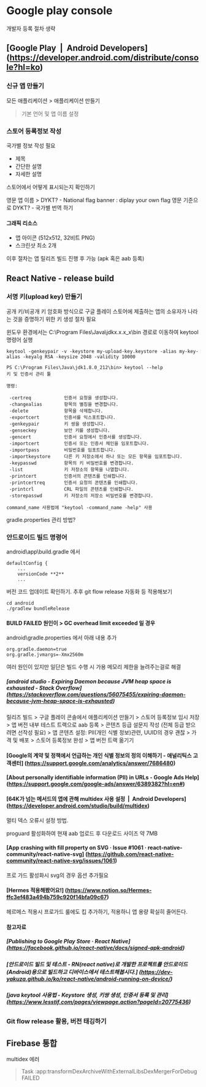 # Google play console
개발자 등록 절차 생략

## [Google Play  |  Android Developers] (https://developer.android.com/distribute/console?hl=ko)
### 신규 앱 만들기
모든 애플리케이션 > 애플리케이션 만들기
> 기본 언어 및 앱 이름 설정

### 스토어 등록정보 작성
국가별 정보 작성 필요
- 제목 
- 간단한 설명 
- 자세한 설명
   
스토어에서 어떻게 표시되는지 확인하기

영문 앱 이름 > DYKT? - National flag banner : diplay your own flag
영문 기준으로 DYKT? - 국가별 번역 하기
#### 그래픽 리소스
- 앱 아이콘 (512x512, 32비트 PNG)
- 스크린샷 최소 2개

이후 절차는 앱 릴리즈 빌드 진행 후 가능 (apk 혹은 aab 등록)


## React Native - release build
### 서명 키(upload key) 만들기
공개 키/비공개 키 암호화 방식으로 구글 플레이 스토어에 제출하는 앱의 소유자가 나라는 것을 증명하기 위한 키 생성 절차 필요

윈도우 환경에서는 C:\Program Files\Java\jdkx.x.x_x\bin 경로로 이동하여 keytool 명령어 실행
```
keytool -genkeypair -v -keystore my-upload-key.keystore -alias my-key-alias -keyalg RSA -keysize 2048 -validity 10000
```

```
PS C:\Program Files\Java\jdk1.8.0_212\bin> keytool --help
키 및 인증서 관리 툴

명령:

 -certreq            인증서 요청을 생성합니다.
 -changealias        항목의 별칭을 변경합니다.
 -delete             항목을 삭제합니다.
 -exportcert         인증서를 익스포트합니다.
 -genkeypair         키 쌍을 생성합니다.
 -genseckey          보안 키를 생성합니다.
 -gencert            인증서 요청에서 인증서를 생성합니다.
 -importcert         인증서 또는 인증서 체인을 임포트합니다.
 -importpass         비밀번호를 임포트합니다.
 -importkeystore     다른 키 저장소에서 하나 또는 모든 항목을 임포트합니다.
 -keypasswd          항목의 키 비밀번호를 변경합니다.
 -list               키 저장소의 항목을 나열합니다.
 -printcert          인증서의 콘텐츠를 인쇄합니다.
 -printcertreq       인증서 요청의 콘텐츠를 인쇄합니다.
 -printcrl           CRL 파일의 콘텐츠를 인쇄합니다.
 -storepasswd        키 저장소의 저장소 비밀번호를 변경합니다.

command_name 사용법에 "keytool -command_name -help" 사용
```

gradle.properties 관리 방법?

### 안드로이드 빌드 명령어
android\app\build.gradle 에서 
```
defaultConfig {
    ...
    versionCode **2**
    ...
```
버전 코드 업데이트 확인하기. 추후 git flow release 자동화 등 적용해보기
```
cd android
./gradlew bundleRelease
```

#### BUILD FAILED 원인이 > GC overhead limit exceeded 일 경우
android\gradle.properties 에서 아래 내용 추가
```
org.gradle.daemon=true
org.gradle.jvmargs=-Xmx2560m
```
여러 원인이 있지만 일단은 빌드 수행 시 가용 메모리 제한을 늘려주는걸로 해결
##### [android studio - Expiring Daemon because JVM heap space is exhausted - Stack Overflow] (https://stackoverflow.com/questions/56075455/expiring-daemon-because-jvm-heap-space-is-exhausted)



릴리즈 빌드 > 구글 플레이 콘솔에서 애플리케이션 만들기 > 스토어 등록정보 임시 저장 > 앱 버전 내부 테스트 트랙으로 aab 등록 > 콘텐츠 등급 설문지 작성 (전체 등급 받으려면 선작성 필요) > 앱 콘텐츠 설정: PII(개인 식별 정보)관련, UUID의 경우 괜찮 > 가격 및 배포 > 스토어 등록정보 완성 > 앱 버전 트랙 옮기기


#### [Google의 계약 및 정책에서 언급하는 개인 식별 정보의 정의 이해하기 - 애널리틱스 고객센터] (https://support.google.com/analytics/answer/7686480)
#### [About personally identifiable information (PII) in URLs - Google Ads Help] (https://support.google.com/google-ads/answer/6389382?hl=en#)

#### [64K가 넘는 메서드의 앱에 관해 multidex 사용 설정  |  Android Developers] (https://developer.android.com/studio/build/multidex)
멀티 덱스 오류시 설정 방법.

proguard 활성화하여 현재 aab 업로드 후 다운로드 사이즈 약 7MB

#### [App crashing with fill property on SVG · Issue #1061 · react-native-community/react-native-svg] (https://github.com/react-native-community/react-native-svg/issues/1061)
프로 가드 활성화시 svg의 경우 옵션 추가필요

#### [Hermes 적용해봤어요!] (https://www.notion.so/Hermes-ffc3ef483a494b759c920f14bfa09c67)
헤르메스 적용시 프로가드 룰에도 킵 추가하기, 적용하니 앱 용량 확실히 줄어든다.

#### 참고자료
##### [Publishing to Google Play Store · React Native] (https://facebook.github.io/react-native/docs/signed-apk-android)
##### [안드로이드 빌드 및 테스트 - RN(react native)로 개발한 프로젝트를 안드로이드(Android)용으로 빌드하고 디바이스에서 테스트해봅시다.] (https://dev-yakuza.github.io/ko/react-native/android-running-on-device/)
##### [java keytool 사용법 - Keystore 생성, 키쌍 생성, 인증서 등록 및 관리] (https://www.lesstif.com/pages/viewpage.action?pageId=20775436)


## 

### Git flow release 활용, 버전 태깅하기


## Firebase 통합
multidex 에러
> Task :app:transformDexArchiveWithExternalLibsDexMergerForDebug FAILED
